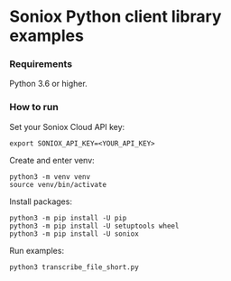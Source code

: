 # Soniox Python client library examples

### Requirements

Python 3.6 or higher.

### How to run

Set your Soniox Cloud API key:

```
export SONIOX_API_KEY=<YOUR_API_KEY>
```

Create and enter venv:

```
python3 -m venv venv
source venv/bin/activate
```

Install packages:

```
python3 -m pip install -U pip
python3 -m pip install -U setuptools wheel
python3 -m pip install -U soniox
```

Run examples:

```
python3 transcribe_file_short.py
```
